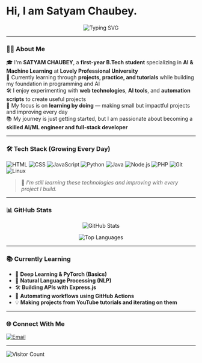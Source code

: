 # Hi, I am Satyam Chaubey.

<!-- Typing Banner -->
<p align="center">
  <img src="https://readme-typing-svg.demolab.com?font=Fira+Code&pause=1000&color=00F700&center=true&vCenter=true&width=500&lines=Hi%2C+I'm+SATYAM+CHAUBEY!;First-Year+B.Tech+AI+%26+ML+Student;Exploring+Web+Dev+%7C+AI+%7C+Automation;Always+Learning+%7C+Always+Building" alt="Typing SVG" />
</p>

---

### 👨‍💻 About Me

🎓 I'm **SATYAM CHAUBEY**, a **first-year B.Tech student** specializing in **AI & Machine Learning** at **Lovely Professional University**  
🌱 Currently learning through **projects, practice, and tutorials** while building my foundation in programming and AI  
🛠️ I enjoy experimenting with **web technologies**, **AI tools**, and **automation scripts** to create useful projects  
🚀 My focus is on **learning by doing** — making small but impactful projects and improving every day  
📚 My journey is just getting started, but I am passionate about becoming a **skilled AI/ML engineer and full-stack developer**  

---

### 🛠️ Tech Stack (Growing Every Day)

![HTML](https://img.shields.io/badge/-HTML5-E34F26?logo=html5&logoColor=fff)
![CSS](https://img.shields.io/badge/-CSS3-1572B6?logo=css3)
![JavaScript](https://img.shields.io/badge/-JavaScript-F7DF1E?logo=javascript&logoColor=black)
![Python](https://img.shields.io/badge/-Python-3776AB?logo=python&logoColor=white)
![Java](https://img.shields.io/badge/-Java-007396?logo=java&logoColor=white)
![Node.js](https://img.shields.io/badge/-Node.js-339933?logo=node.js&logoColor=white)
![PHP](https://img.shields.io/badge/-PHP-777BB4?logo=php&logoColor=white)
![Git](https://img.shields.io/badge/-Git-F05032?logo=git&logoColor=white)
![Linux](https://img.shields.io/badge/-Linux-FCC624?logo=linux&logoColor=black)

> 🧠 *I’m still learning these technologies and improving with every project I build.*

---

### 📊 GitHub Stats

<p align="center">
  <img src="https://github-readme-stats.vercel.app/api?username=user&show_icons=true&theme=tokyonight&hide_border=true" alt="GitHub Stats" />
</p>
<p align="center">
  <img src="https://github-readme-stats.vercel.app/api/top-langs/?username=user&layout=compact&theme=tokyonight&hide_border=true" alt="Top Languages" />
</p>

---

### 📚 Currently Learning

- 🤖 **Deep Learning & PyTorch (Basics)**  
- 🧠 **Natural Language Processing (NLP)**  
- 🛠️ **Building APIs with Express.js**  
- 🔧 **Automating workflows using GitHub Actions**  
- 💡 **Making projects from YouTube tutorials and iterating on them**

---

### 🌐 Connect With Me


[![Email](https://img.shields.io/badge/Email-D14836?style=for-the-badge&logo=gmail&logoColor=white)](https://mail.google.com/mail/?view=cm&fs=1&to=chaubeysatyam449@gmail.com)



---

![Visitor Count](https://visitor-badge.laobi.icu/badge?page_id=chaubeysatyam)

